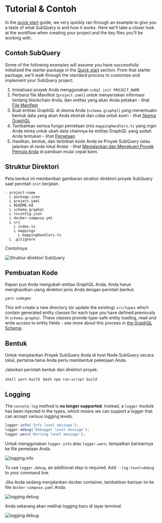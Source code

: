 # Tutorial & Contoh

In the [quick start](/quickstart/quickstart.md) guide, we very quickly ran through an example to give you a taste of what SubQuery is and how it works. Here we'll take a closer look at the workflow when creating your project and the key files you'll be working with.

## Contoh SubQuery
Some of the following examples will assume you have successfully initialized the starter package in the [Quick start](../quickstart/quickstart.md) section. From that starter package, we'll walk through the standard process to customise and implement your SubQuery project.

1. Inisialisasi proyek Anda menggunakan `subql init PROJECT_NAME`
2. Perbarui file Manifest (`project.yaml`) untuk menyertakan informasi tentang blockchain Anda, dan entitas yang akan Anda petakan - lihat [File Manifest](./manifest.md)
3. Buat entitas GraphQL di skema Anda (`schema.graphql`) yang menentuakn bentuk data yang akan Anda ekstrak dan coba untuk kueri - lihat [Skema GraphQL](./graphql.md)
4. Tambahkan semua fungsi pemetaan (mis `mappingHandlers.ts` yang ingin Anda minta untuk ubah data chainnya ke entitas GraphQL yang sudah Anda tentukan - lihat [Pemetaan](./mapping.md)
5. Hasilkan, bentuk, dan terbitkan kode Anda ke Proyek SubQuery (atau jalankan di node lokal Anda) - lihat [Menjalankan dan Mengkueri Proyek Pemula Anda](./quickstart.md#running-and-querying-your-starter-project) di panduan mulai cepat kami.

## Struktur Direktori

Peta berikut ini memberikan gambaran struktur direktori proyek SubQuery saat perintah `init` berjalan.

```
- project-name
  L package.json
  L project.yaml
  L README.md
  L schema.graphql
  L tsconfig.json
  L docker-compose.yml
  L src
    L index.ts
    L mappings
      L mappingHandlers.ts
  L .gitignore
```

Contohnya:

![Struktur direktori SubQuery](/assets/img/subQuery_directory_stucture.png)

## Pembuatan Kode

Kapan pun Anda mengubah entitas GraphQL Anda, Anda harus menghasilkan ulang direktori jenis Anda dengan perintah berikut.

```
yarn codegen
```

This will create a new directory (or update the existing) `src/types` which contain generated entity classes for each type you have defined previously in `schema.graphql`. These classes provide type-safe entity loading, read and write access to entity fields - see more about this process in [the GraphQL Schema](./graphql.md).

## Bentuk

Untuk menjalankan Proyek SubQuery Anda di host Node SubQuery secara lokal, pertama-tama Anda perlu membentuk pekerjaan Anda.

Jalankan perintah bentuk dari direktori proyek.

<CodeGroup> <CodeGroupItem title="YARN" active> ```shell yarn build ``` </CodeGroupItem>
<CodeGroupItem title="NPM"> ```bash npm run-script build ``` </CodeGroupItem> </CodeGroup>

## Logging

The `console.log` method is **no longer supported**. Instead, a `logger` module has been injected in the types, which means we can support a logger that can accept various logging levels.

```typescript
logger.info('Info level message');
logger.debug('Debugger level message');
logger.warn('Warning level message');
```

Untuk menggunakan `logger.info` atau `logger.warn`, tempatkan barisannya ke file pemetaan Anda.

![logging.info](/assets/img/logging_info.png)

To use `logger.debug`, an additional step is required. Add `--log-level=debug` to your command line.

Jika Anda sedang menjalankan docker container, tambahkan barisan ini ke file `docker-compose.yaml` Anda.

![logging.debug](/assets/img/logging_debug.png)

Anda sekarang akan melihat logging baru di layar terminal.

![logging.debug](/assets/img/subquery_logging.png)
